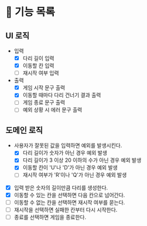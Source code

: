 # 📍 기능 목록

## UI 로직

- 입력
  - [x] 다리 길이 입력
  - [x] 이동할 칸 입력
  - [ ] 재시작 여부 입력
- 출력
  - [x] 게임 시작 문구 출력
  - [x] 이동할 때마다 다리 건너기 결과 출력
  - [ ] 게임 종료 문구 출력
  - [ ] 예외 상황 시 에러 문구 출력

## 도메인 로직

- 사용자가 잘못된 값을 입력하면 예외를 발생시킨다.
  - [x] 다리 길이가 숫자가 아닌 경우 예외 발생
  - [x] 다리 길이가 3 이상 20 이하의 수가 아닌 경우 예외 발생
  - [x] 이동할 칸이 'U'나 'D'가 아닌 경우 예외 발생
  - [ ] 재시작 여부가 'R'이나 'Q'가 아닌 경우 예외 발생
- [x] 입력 받은 숫자의 길이만큼 다리를 생성한다.
- [x] 이동할 수 있는 칸을 선택하면 다음 칸으로 넘어간다.
- [ ] 이동할 수 없는 칸을 선택하면 재시작 여부를 묻는다.
- [ ] 재시작을 선택하면 실패한 칸부터 다시 시작한다.
- [ ] 종료를 선택하면 게임을 종료한다.
